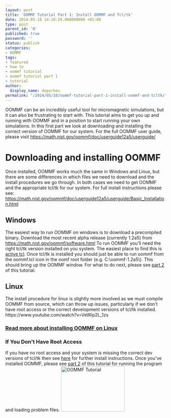 ```yaml
---
layout: post
title: 'OOMMF Tutorial Part 1: Install OOMMF and Tcl/tk'
date: 2014-05-18 14:18:29.000000000 +01:00
type: post
parent_id: '0'
published: true
password: ''
status: publish
categories:
- OOMMF
tags:
- featured
- how to
- oommf tutorial
- oommf tutorial part 1
- tutorial
author:
  display_name: deparkes
permalink: "/2014/05/18/oommf-tutorial-part-1-install-oommf-and-tcltk/"
---
```

OOMMF can be an incredibly useful tool for micromagnetic simulations, but it can also be frustrating to start with. This tutorial aims to get you up and running with OOMMF and in a position to start running your own simulations.
In this first part we look at downloading and installing the correct version of OOMMF for our system.
For the full OOMMF user guide, please visit <a href="https://math.nist.gov/oommf/doc/userguide12a5/userguide/">https://math.nist.gov/oommf/doc/userguide12a5/userguide/</a>
<h1>Downloading and installing OOMMF</h1>
Once installed, OOMMF works much the same in Windows and Linux, but there are some differences in which files we need to download and the install procedures we go through. In both cases we need to get OOMMF and the appropriate tcl/tk for our system.
For full install instructions please see: <a href="https://math.nist.gov/oommf/doc/userguide12a5/userguide/Basic_Installation.html">https://math.nist.gov/oommf/doc/userguide12a5/userguide/Basic_Installation.html</a>
<h2>Windows</h2>
The easiest way to run OOMMF on windows is to download a precompiled binary. Download the most recent alpha release (currently 1.2a5) from <a href="https://math.nist.gov/oommf/software.html">https://math.nist.gov/oommf/software.html</a>
To run OOMMF you'll need the right tcl/tk version installed on you system. The easiest place to find this is <a href="https://www.activestate.com/activetcl/downloads" target="_blank">active tcl</a>.
Once tcl/tk is installed you should just be able to run oommf from the oommf.tcl icon in the oomf root folder (e.g. C:\oommf-1.2a5\).
This should bring up the OOMMF window.
For what to do next, please see <a title="OOMMF Tutorial Part 2: Running OOMMF" href="{{site.baseurl}}/2014/05/22/oommf-tutorial-part-2-running-oommf/">part 2</a> of this tutorial.
<h2>Linux</h2>
The install procedure for linux is slightly more involved as we must compile OOMMF from source, which can throw up issues, particularly if we don't have root access or the correct development versions of tcl/tk installed.
https://www.youtube.com/watch?v=VeWip2L_1zs
<h3><a href="{{site.baseurl}}/2012/06/02/installing-oommf-on-ubuntu-11-04/">Read more about installing OOMMF on Linux</a></h3>
<h3>If You Don't Have Root Access</h3>
If you have no root access and your system is missing the correct dev versions of tcl/tk then see <a title="Install OOMMF 1.2a5 without root" href="{{site.baseurl}}/2013/06/24/install-oommf-1-2a5-without-root/">here</a> for further install instructions.
Once you've installed OOMMF, please see <a title="OOMMF Tutorial Part 2: Running OOMMF" href="{{site.baseurl}}/2014/05/22/oommf-tutorial-part-2-running-oommf/">part 2</a> of this tutorial for running the program and loading problem files.
<a href="{{site.baseurl}}/oommf/oommf-tutorial/">

<img class=" aligncenter" src="{{site.baseurl}}/assets/2014/05/OOMMF_tutorial.png" alt="OOMMF Tutorial" width="200" height="142" border="0">
